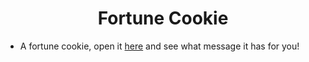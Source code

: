 
<h1 align="center"> Fortune Cookie </h1>
<p align="center">

  * A fortune cookie, open it [here](https://beatriz-gm.github.io/FortuneCookie/) and see what message it has for you!
  
</p>

